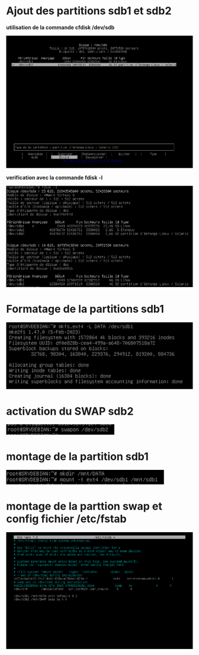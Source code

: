 # Ajout des partitions sdb1 et sdb2

**utilisation de la commande cfdisk /dev/sdb**

![alt text](capture/image.png)

**verification avec la commande fdisk -l**

![alt text](capture/image-1.png)

# Formatage de la partitions sdb1

![alt text](capture/image-2.png)

# activation du SWAP sdb2

![alt text](capture/image-3.png)

# montage de la partition sdb1

![alt text](capture/image-5.png)

# montage de la parttion swap et config fichier /etc/fstab

![alt text](capture/image-6.png)